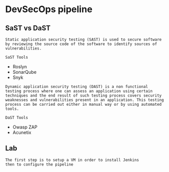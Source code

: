# DevSecOps pipeline

## SaST vs DaST 
```
Static application security testing (SAST) is used to secure software by reviewing the source code of the software to identify sources of vulnerabilities.
```
`SaST Tools`
- Roslyn
- SonarQube
- Snyk

```
Dynamic application security testing (DAST) is a non functional testing process where one can assess an application using certain techniques and the end result of such testing process covers security weaknesses and vulnerabilities present in an application. This testing process can be carried out either in manual way or by using automated tools.
```
`DaST Tools`
- Owasp ZAP
- Acunetix 

## Lab
```
The first step is to setup a VM in order to install Jenkins 
then to configure the pipeline
```